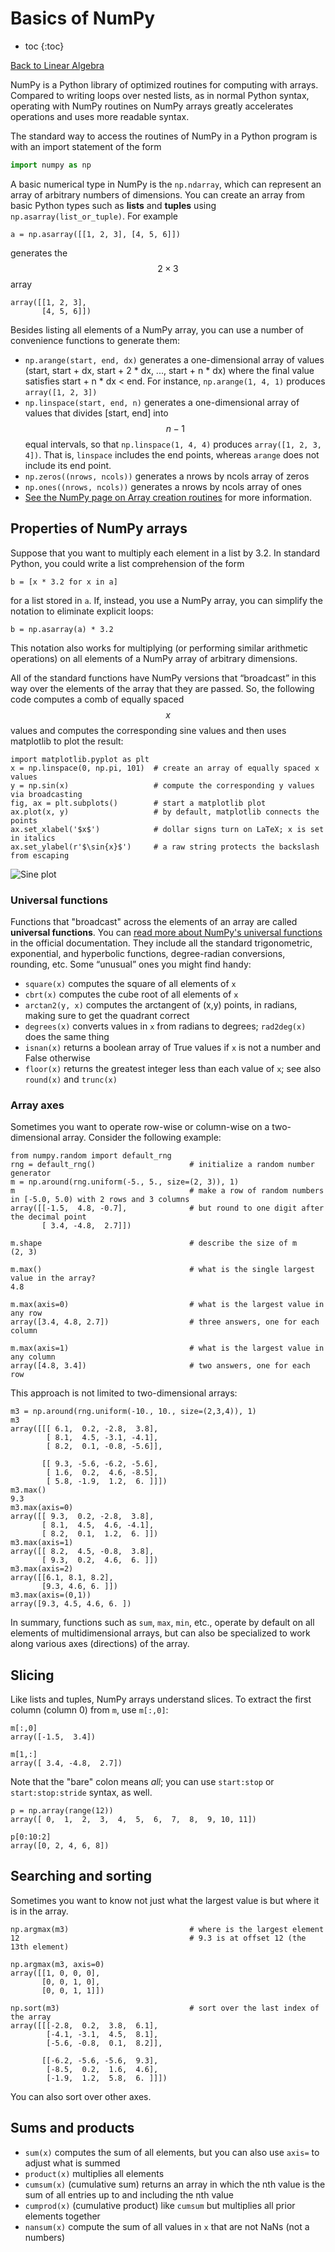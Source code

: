 # Basics of NumPy


* toc
{:toc}

[Back to Linear Algebra](LinearAlgebra.md)


NumPy is a Python library of optimized routines for computing with arrays. Compared to writing loops over nested lists, as in normal Python syntax, operating with NumPy routines on NumPy arrays greatly accelerates operations and uses more readable syntax.

The standard way to access the routines of NumPy in a Python program is with an import statement of the form

~~~~ python
import numpy as np
~~~~


A basic numerical type in NumPy is the `np.ndarray`, which can represent an array of arbitrary numbers of dimensions. You can create an array from basic Python types such as **lists** and **tuples** using `np.asarray(list_or_tuple)`. For example

    a = np.asarray([[1, 2, 3], [4, 5, 6]])

generates the $$2\times 3$$ array

    array([[1, 2, 3],
           [4, 5, 6]])

Besides listing all elements of a NumPy array, you can use a number of convenience functions to generate them:

+ `np.arange(start, end, dx)` generates a one-dimensional array of values (start, start + dx, start + 2 * dx, ..., start + n * dx) where the final value satisfies start + n * dx < end. For instance, `np.arange(1, 4, 1)` produces  `array([1, 2, 3])`
+ `np.linspace(start, end, n)` generates a one-dimensional array of values that divides [start, end] into $$n-1$$ equal intervals, so that `np.linspace(1, 4, 4)` produces `array([1, 2, 3, 4])`. That is, `linspace` includes the end points, whereas `arange` does not include its end point.
+ `np.zeros((nrows, ncols))` generates a nrows by ncols array of zeros
+ `np.ones((nrows, ncols))` generates a nrows by ncols array of ones
+ [See the NumPy page on Array creation routines](https://numpy.org/doc/stable/reference/routines.array-creation.html) for more information.


## Properties of NumPy arrays

Suppose that you want to multiply each element in a list by 3.2. In standard Python, you could write a list comprehension of the form

    b = [x * 3.2 for x in a]

for a list stored in `a`. If, instead, you use a NumPy array, you can simplify the notation to eliminate explicit loops:

    b = np.asarray(a) * 3.2

This notation also works for multiplying (or performing similar arithmetic operations) on all elements of a NumPy array of arbitrary dimensions.

All of the standard functions have NumPy versions that “broadcast” in this way over the elements of the array that they are passed. So, the following code computes a comb of equally spaced $$x$$ values and computes the corresponding sine values and then uses matplotlib to plot the result:

    import matplotlib.pyplot as plt
    x = np.linspace(0, np.pi, 101)  # create an array of equally spaced x values
    y = np.sin(x)                   # compute the corresponding y values via broadcasting
    fig, ax = plt.subplots()        # start a matplotlib plot
    ax.plot(x, y)                   # by default, matplotlib connects the points
    ax.set_xlabel('$x$')            # dollar signs turn on LaTeX; x is set in italics
    ax.set_ylabel(r'$\sin{x}$')     # a raw string protects the backslash from escaping

![Sine plot](figs/sineplot.png)

### Universal functions

Functions that "broadcast" across the elements of an array are called **universal functions**. 
You can [read more about NumPy's universal functions](https://numpy.org/doc/stable/reference/ufuncs.html) in the official documentation. They include all the standard trigonometric, exponential, and hyperbolic functions, degree-radian conversions, rounding, etc. Some “unusual” ones you might find handy:

+ `square(x)` computes the square of all elements of `x`
+ `cbrt(x)` computes the cube root of all elements of `x`
+ `arctan2(y, x)` computes the arctangent of (x,y) points, in radians, making sure to get the quadrant correct
+ `degrees(x)` converts values in `x` from radians to degrees; `rad2deg(x)` does the same thing
+ `isnan(x)` returns a boolean array of True values if `x` is not a number and False otherwise
+ `floor(x)` returns the greatest integer less than each value of `x`; see also `round(x)` and `trunc(x)`

### Array axes

Sometimes you want to operate row-wise or column-wise on a two-dimensional array. Consider the following example:

    from numpy.random import default_rng
    rng = default_rng()                     # initialize a random number generator
    m = np.around(rng.uniform(-5., 5., size=(2, 3)), 1)
    m                                       # make a row of random numbers in [-5.0, 5.0) with 2 rows and 3 columns
    array([[-1.5,  4.8, -0.7],              # but round to one digit after the decimal point
           [ 3.4, -4.8,  2.7]])

    m.shape                                 # describe the size of m
    (2, 3)

    m.max()                                 # what is the single largest value in the array?
    4.8

    m.max(axis=0)                           # what is the largest value in any row
    array([3.4, 4.8, 2.7])                  # three answers, one for each column

    m.max(axis=1)                           # what is the largest value in any column
    array([4.8, 3.4])                       # two answers, one for each row

This approach is not limited to two-dimensional arrays:

    m3 = np.around(rng.uniform(-10., 10., size=(2,3,4)), 1)
    m3
    array([[[ 6.1,  0.2, -2.8,  3.8],
            [ 8.1,  4.5, -3.1, -4.1],
            [ 8.2,  0.1, -0.8, -5.6]],

           [[ 9.3, -5.6, -6.2, -5.6],
            [ 1.6,  0.2,  4.6, -8.5],
            [ 5.8, -1.9,  1.2,  6. ]]])
    m3.max()
    9.3
    m3.max(axis=0)
    array([[ 9.3,  0.2, -2.8,  3.8],
           [ 8.1,  4.5,  4.6, -4.1],
           [ 8.2,  0.1,  1.2,  6. ]])
    m3.max(axis=1)
    array([[ 8.2,  4.5, -0.8,  3.8],
           [ 9.3,  0.2,  4.6,  6. ]])
    m3.max(axis=2)
    array([[6.1, 8.1, 8.2],
           [9.3, 4.6, 6. ]])
    m3.max(axis=(0,1))
    array([9.3, 4.5, 4.6, 6. ])

In summary, functions such as `sum`, `max`, `min`, etc., operate by default on all elements of multidimensional arrays, but can also be specialized to work along various axes (directions) of the array.

## Slicing

Like lists and tuples, NumPy arrays understand slices. To extract the first column (column 0) from `m`, use `m[:,0]`:

    m[:,0]
    array([-1.5,  3.4])

    m[1,:]
    array([ 3.4, -4.8,  2.7])

Note that the "bare" colon means *all*; you can use `start:stop` or `start:stop:stride` syntax, as well.

    p = np.array(range(12))
    array([ 0,  1,  2,  3,  4,  5,  6,  7,  8,  9, 10, 11])

    p[0:10:2]
    array([0, 2, 4, 6, 8])

## Searching and sorting

Sometimes you want to know not just what the largest value is but where it is in the array.

    np.argmax(m3)                           # where is the largest element
    12                                      # 9.3 is at offset 12 (the 13th element)

    np.argmax(m3, axis=0)
    array([[1, 0, 0, 0],
           [0, 0, 1, 0],
           [0, 0, 1, 1]])

    np.sort(m3)                             # sort over the last index of the array
    array([[[-2.8,  0.2,  3.8,  6.1],
            [-4.1, -3.1,  4.5,  8.1],
            [-5.6, -0.8,  0.1,  8.2]],

           [[-6.2, -5.6, -5.6,  9.3],
            [-8.5,  0.2,  1.6,  4.6],
            [-1.9,  1.2,  5.8,  6. ]]])    

You can also sort over other axes.

## Sums and products

+ `sum(x)` computes the sum of all elements, but you can also use `axis=` to adjust what is summed
+ `product(x)` multiplies all elements
+ `cumsum(x)` (cumulative sum) returns an array in which the nth value is the sum of all entries up to and including the nth value
+ `cumprod(x)` (cumulative product) like `cumsum` but multiplies all prior elements together
+ `nansum(x)` compute the sum of all values in `x` that are not NaNs (not a numbers)